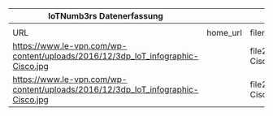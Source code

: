 |IoTNumb3rs Datenerfassung|||||||||||
| ---- | ---- | ---- | ---- | ---- | ---- | ---- | ---- | ---- | ---- | ---- |
||||||||||||
|URL|home_url|filename|device_class|device_count|market_class|market_volume|prognosis_year|publication_year|authorship_class|Dropbox folder|
|https://www.le-vpn.com/wp-content/uploads/2016/12/3dp_IoT_infographic-Cisco.jpg||file2_3dp_IoT_infographic-Cisco.jpg|Generic IoT|50000000000|||2020|||JinlinHolic/20181123-1800|
|https://www.le-vpn.com/wp-content/uploads/2016/12/3dp_IoT_infographic-Cisco.jpg||file2_3dp_IoT_infographic-Cisco.jpg|Generic IoT|5E+11|||2030|||JinlinHolic/20181123-1800|
